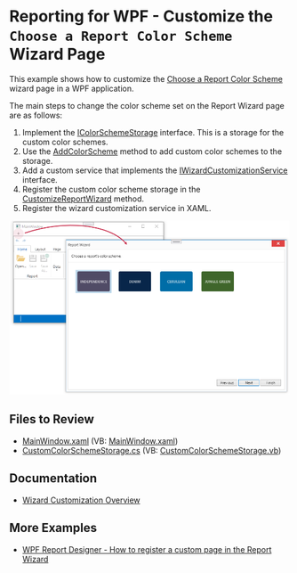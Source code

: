 # Reporting for WPF - Customize the `Choose a Report Color Scheme` Wizard Page

This example shows how to customize the [Choose a Report Color Scheme](https://docs.devexpress.com/XtraReports/400459/create-end-user-reporting-applications/wpf-reporting/end-user-report-designer/gui/report-wizard/table-report/choose-a-report-color-scheme) wizard page in a WPF application.

The main steps to change the color scheme set on the Report Wizard page are as follows:

1. Implement the [IColorSchemeStorage](https://docs.devexpress.com/XtraReports/DevExpress.XtraReports.Wizards.ColorSchemes.IColorSchemeStorage) interface. This is a storage for the custom color schemes.
2. Use the [AddColorScheme](https://docs.devexpress.com/XtraReports/DevExpress.XtraReports.Wizards.ColorSchemes.IColorSchemeStorage.AddColorScheme(DevExpress.XtraReports.Wizards.ColorSchemes.ColorScheme)) method to add custom color schemes to the storage.
3. Add a custom service that implements the [IWizardCustomizationService](https://docs.devexpress.com/XtraReports/DevExpress.XtraReports.Wizards.IWizardCustomizationService)  interface. 
4. Register the custom color scheme storage in the <a href="https://docs.devexpress.com/XtraReports/DevExpress.XtraReports.Wizards.IWizardCustomizationService.CustomizeReportWizard(IWizardCustomization-XtraReportModel-)">CustomizeReportWizard</a> method.
5. Register the wizard customization service in XAML.


![Reporting for WPF - Customize the `Choose a Report Color Scheme` Wizard Page](Images/screenshot.png)

## Files to Review

- [MainWindow.xaml](CS\MainWindow.xaml) (VB: [MainWindow.xaml](VB\MainWindow.xaml))
- [CustomColorSchemeStorage.cs](CS\CustomColorSchemeStorage.cs) (VB: [CustomColorSchemeStorage.vb](VB\CustomColorSchemeStorage.vb))
## Documentation

- [Wizard Customization Overview](https://docs.devexpress.com/XtraReports/118019/wpf-reporting/end-user-report-designer-for-wpf/api-and-customization/wizard-customization-overview)

## More Examples

- [WPF Report Designer - How to register a custom page in the Report Wizard](https://github.com/DevExpress-Examples/Reporting_wpf-report-designer-how-to-register-a-custom-page-in-the-report-wizard-t600080)